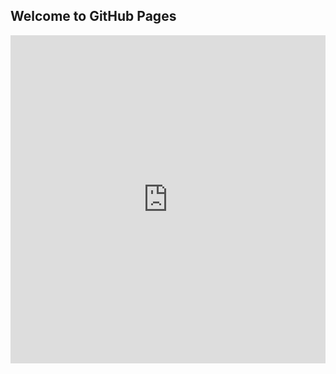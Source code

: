 ## Welcome to GitHub Pages

<iframe id="igraph" scrolling="no" style="border:none;" seamless="seamless" src="https://github.com/MarcoSa-2000/marcosa-2000.github.io/blob/7a6f285a48309c7061acadefe75c43799b270b8d/index.html" height="525" width="100%"></iframe>
